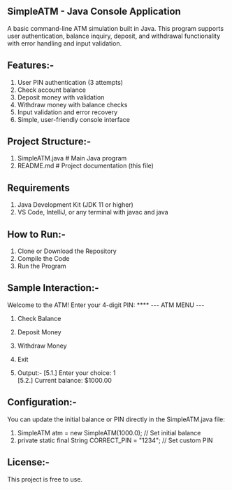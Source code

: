 ## SimpleATM - Java Console Application

A basic command-line ATM simulation built in Java. This program supports user authentication, balance inquiry, deposit, and withdrawal functionality with error handling and input validation.



## Features:-
1. User PIN authentication (3 attempts)
2. Check account balance
3. Deposit money with validation
4. Withdraw money with balance checks
5. Input validation and error recovery
6. Simple, user-friendly console interface



## Project Structure:-

1. SimpleATM.java      # Main Java program
2. README.md           # Project documentation (this file)


## Requirements
1. Java Development Kit (JDK 11 or higher)
2. VS Code, IntelliJ, or any terminal with javac and java


## How to Run:-
1. Clone or Download the Repository
2. Compile the Code
3. Run the Program


## Sample Interaction:-
Welcome to the ATM!
Enter your 4-digit PIN: ****
--- ATM MENU ---
1. Check Balance
2. Deposit Money
3. Withdraw Money
4. Exit

5. Output:-
[5.1.] Enter your choice: 1      
[5.2.] Current balance: $1000.00


## Configuration:-
You can update the initial balance or PIN directly in the SimpleATM.java file:
1. SimpleATM atm = new SimpleATM(1000.0);     // Set initial balance
2. private static final String CORRECT_PIN = "1234"; // Set custom PIN


## License:-
This project is free to use.


